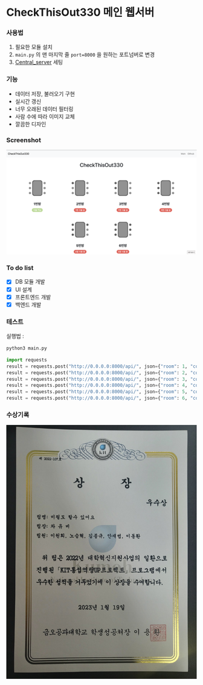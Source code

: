# CheckThisOut330 메인 웹서버

### 사용법

1. 필요한 모듈 설치
2. `main.py` 의 맨 마지막 줄 `port=8000` 을 원하는 포트넘버로 변경
3. [Central_server](https://github.com/CheckThisOut330/Central_server) 세팅

### 기능

* 데이터 저장, 불러오기 구현
* 실시간 갱신
* 너무 오래된 데이터 필터링
* 사람 수에 따라 이미지 교체
* 깔끔한 디자인

### Screenshot
![screenshot](images/screenshot.png)

### To do list

* [x] DB 모듈 개발
* [x] UI 설계
* [x] 프론트엔드 개발
* [x] 백엔드 개발

### 테스트
실행법 :
```bash
python3 main.py
```
```py
import requests
result = requests.post("http://0.0.0.0:8000/api/", json={"room": 1, "count": 0})
result = requests.post("http://0.0.0.0:8000/api/", json={"room": 2, "count": 1})
result = requests.post("http://0.0.0.0:8000/api/", json={"room": 3, "count": 2})
result = requests.post("http://0.0.0.0:8000/api/", json={"room": 4, "count": 3})
result = requests.post("http://0.0.0.0:8000/api/", json={"room": 5, "count": 4})
result = requests.post("http://0.0.0.0:8000/api/", json={"room": 6, "count": 5})
```

### 수상기록
![prize](images/prize.jpg)